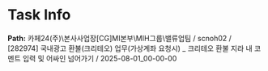 # Task Info

**Path:** 카페24(주)\본사사업장\[CG]MI본부\MIH그룹\밸류업팀 / scnoh02 / [282974] 국내광고 환불(크리테오) 업무(가상계좌 요청시) _ 크리테오 환불 지라 내 코멘트 입력 및 어싸인 넘어가기 / 2025-08-01_00-00-00

